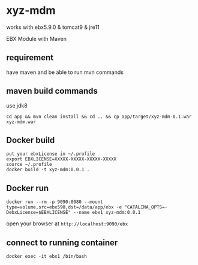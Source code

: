 # xyz-mdm

works with ebx5.9.0 & tomcat9 & jre11

EBX Module with Maven

## requirement

have maven and be able to run mvn commands

## maven build commands

use jdk8

```
cd app && mvn clean install && cd .. && cp app/target/xyz-mdm-0.1.war xyz-mdm.war
```

## Docker build

```
put your ebxLicense in ~/.profile
export EBXLICENSE=XXXXX-XXXXX-XXXXX-XXXXX
source ~/.profile
docker build -t xyz-mdm:0.0.1 .
```

## Docker run

```
docker run --rm -p 9090:8080 --mount type=volume,src=ebx590,dst=/data/app/ebx -e "CATALINA_OPTS=-DebxLicense=$EBXLICENSE" --name ebx1 xyz-mdm:0.0.1
```

open your browser at ```http://localhost:9090/ebx```

## connect to running container

```
docker exec -it ebx1 /bin/bash
```
